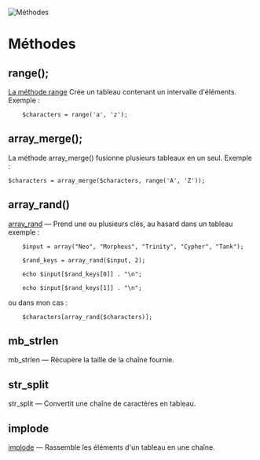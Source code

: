 ![Méthodes](https://kinsta.com/fr/wp-content/uploads/sites/4/2020/03/tutoriels-php-1024x512.png)# Méthodesrange();-[La méthode range](https://www.php.net/manual/fr/function.range.php) Crée un tableau contenant un intervalle d'éléments.Exemple :        $characters = range('a', 'z');array_merge();-La méthode array_merge() fusionne plusieurs tableaux en un seul.Exemple :     $characters = array_merge($characters, range('A', 'Z'));array_rand()-[array_rand](https://www.php.net/manual/fr/function.array-rand.php) — Prend une ou plusieurs clés, au hasard dans un tableau exemple :         $input = array("Neo", "Morpheus", "Trinity", "Cypher", "Tank");                $rand_keys = array_rand($input, 2);                echo $input[$rand_keys[0]] . "\n";                echo $input[$rand_keys[1]] . "\n";ou dans mon cas :         $characters[array_rand($characters)];mb_strlen-mb_strlen — Récupère la taille de la chaîne fournie.str_split-str_split — Convertit une chaîne de caractères en tableau.implode-[implode](https://www.php.net/manual/fr/function.implode.php) — Rassemble les éléments d'un tableau en une chaîne.